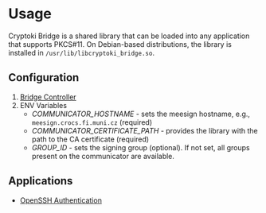 # Usage

Cryptoki Bridge is a shared library that can be loaded into any application that supports PKCS#11. On Debian-based distributions, the library is installed in `/usr/lib/libcryptoki_bridge.so`.

## Configuration

1. [Bridge Controller](../bridge-controller/index.md)
2. ENV Variables
      - _COMMUNICATOR_HOSTNAME_ - sets the meesign hostname, e.g., `meesign.crocs.fi.muni.cz` (required)
      - _COMMUNICATOR_CERTIFICATE_PATH_ - provides the library with the path to the CA certificate (required)
      - _GROUP_ID_ - sets the signing group (optional). If not set, all groups present on the communicator are available.

## Applications

- [OpenSSH Authentication](../../applications/openssh.md)
